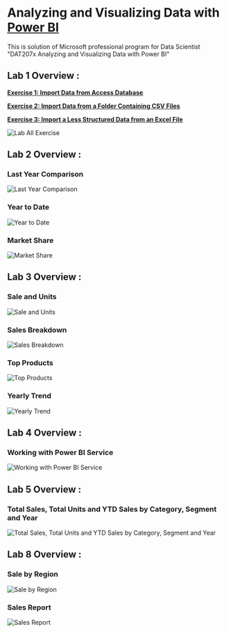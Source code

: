 # Analyzing and Visualizing Data with **[Power BI](https://powerbi.microsoft.com/en-us/?wt.mc_id=DXLEX_edx_DAT207x)**
This is solution of Microsoft professional program for Data Scientist "DAT207x Analyzing and Visualizing Data with Power BI"

## Lab 1 Overview :
**[Exercise 1: Import Data from Access Database](https://github.com/MuhammadBilalYar/Analyzing-and-Visualizing-Data-with-Power-BI/wiki/Lab-1---Exercise-1:)**

**[Exercise 2: Import Data from a Folder Containing CSV Files](https://github.com/MuhammadBilalYar/Analyzing-and-Visualizing-Data-with-Power-BI/wiki/Lab-1---Exercise-2:)**

**[Exercise 3: Import a Less Structured Data from an Excel File](https://github.com/MuhammadBilalYar/Analyzing-and-Visualizing-Data-with-Power-BI/wiki/Lab-1---Exercise-3:)**

![Lab All Exercise ](https://github.com/MuhammadBilalYar/Analyzing-and-Visualizing-Data-with-Power-BI/blob/master/Lab1%20-%20All%20Exercise%20Solution/Images/Import%20Data%20from%20Access%20Database.PNG)

## Lab 2 Overview :
### Last Year Comparison
![Last Year Comparison](https://github.com/MuhammadBilalYar/Analyzing-and-Visualizing-Data-with-Power-BI/blob/master/Lab2%20-%20All%20Exercise%20Solution/Images/Exercise%202%20Last%20Year%20Comparison.PNG)

### Year to Date
![Year to Date](https://github.com/MuhammadBilalYar/Analyzing-and-Visualizing-Data-with-Power-BI/blob/master/Lab2%20-%20All%20Exercise%20Solution/Images/Exercise%203%20Year%20to%20Date.PNG)

### Market Share
![Market Share](https://github.com/MuhammadBilalYar/Analyzing-and-Visualizing-Data-with-Power-BI/blob/master/Lab2%20-%20All%20Exercise%20Solution/Images/Exercise%204%20Market%20Share.PNG)

## Lab 3 Overview :

### Sale and Units
![Sale and Units](https://github.com/MuhammadBilalYar/Analyzing-and-Visualizing-Data-with-Power-BI/blob/master/Lab3%20-%20All%20Exercise%20Solution/Images/Sale%20and%20Units.PNG)

### Sales Breakdown
![Sales Breakdown](https://github.com/MuhammadBilalYar/Analyzing-and-Visualizing-Data-with-Power-BI/blob/master/Lab3%20-%20All%20Exercise%20Solution/Images/Sales%20Breakdown.PNG)

### Top Products
![Top Products](https://github.com/MuhammadBilalYar/Analyzing-and-Visualizing-Data-with-Power-BI/blob/master/Lab3%20-%20All%20Exercise%20Solution/Images/Top%20Products.PNG)

### Yearly Trend
![Yearly Trend](https://github.com/MuhammadBilalYar/Analyzing-and-Visualizing-Data-with-Power-BI/blob/master/Lab3%20-%20All%20Exercise%20Solution/Images/Yearly%20Trend.PNG)

## Lab 4 Overview :

### Working with Power BI Service
![Working with Power BI Service](https://github.com/MuhammadBilalYar/Analyzing-and-Visualizing-Data-with-Power-BI/blob/master/Lab4%20-%20All%20Exercise%20Solution/Images/Working%20with%20Power%20BI%20Service.PNG)

## Lab 5 Overview :

### Total Sales, Total Units and YTD Sales by Category, Segment and Year
![Total Sales, Total Units and YTD Sales by Category, Segment and Year](https://github.com/MuhammadBilalYar/Analyzing-and-Visualizing-Data-with-Power-BI/blob/master/Lab5%20-%20All%20Exercise%20Solution/Total%20Sales%2C%20Total%20Units%20and%20YTD%20Sales%20by%20Category%2C%20Segment%20and%20Year.PNG)

## Lab 8 Overview :

### Sale by Region
![Sale by Region](https://github.com/MuhammadBilalYar/Analyzing-and-Visualizing-Data-with-Power-BI/blob/master/Lab8%20-%20All%20Exercise%20Solution/Images/Sale%20by%20Region.PNG)

### Sales Report
![Sales Report](https://github.com/MuhammadBilalYar/Analyzing-and-Visualizing-Data-with-Power-BI/blob/master/Lab8%20-%20All%20Exercise%20Solution/Images/Sales%20Report.PNG)